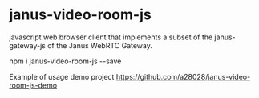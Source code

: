 # janus-video-room-js
javascript web browser   client that implements a subset of the janus-gateway-js of the Janus WebRTC Gateway.

npm i janus-video-room-js --save

Example of usage
demo project https://github.com/a28028/janus-video-room-js-demo
